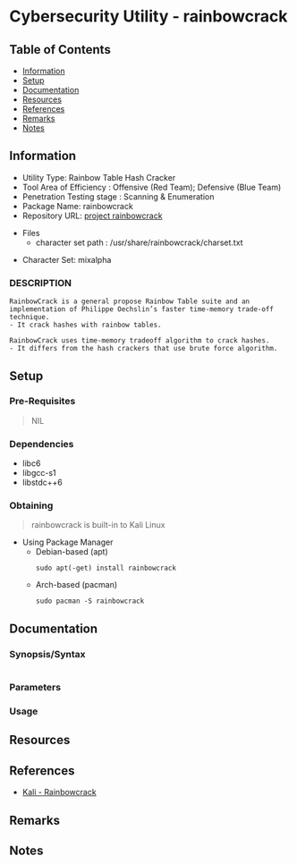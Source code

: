 # Cybersecurity Utility - rainbowcrack

## Table of Contents
- [Information](#information)
- [Setup](#setup)
- [Documentation](#documentation)
- [Resources](#resources)
- [References](#references)
- [Remarks](#remarks)
- [Notes](#notes)

## Information

+ Utility Type: Rainbow Table Hash Cracker
+ Tool Area of Efficiency : Offensive (Red Team); Defensive (Blue Team)
+ Penetration Testing stage : Scanning & Enumeration
+ Package Name: rainbowcrack
+ Repository URL: [project rainbowcrack](http://project-rainbowcrack.com/index.htm)
- Files
    + character set path : /usr/share/rainbowcrack/charset.txt
+ Character Set: mixalpha

### DESCRIPTION
```
RainbowCrack is a general propose Rainbow Table suite and an implementation of Philippe Oechslin’s faster time-memory trade-off technique. 
- It crack hashes with rainbow tables.

RainbowCrack uses time-memory tradeoff algorithm to crack hashes. 
- It differs from the hash crackers that use brute force algorithm.
```

## Setup

### Pre-Requisites
> NIL

### Dependencies
+ libc6
+ libgcc-s1
+ libstdc++6

### Obtaining
> rainbowcrack is built-in to Kali Linux

- Using Package Manager
    - Debian-based (apt)
        ```console
        sudo apt(-get) install rainbowcrack
        ```
    - Arch-based (pacman)
        ```console
        sudo pacman -S rainbowcrack
        ```

## Documentation

### Synopsis/Syntax
```console

```

### Parameters

### Usage

## Resources

## References
+ [Kali - Rainbowcrack](https://www.kali.org/tools/rainbowcrack/)

## Remarks

## Notes
